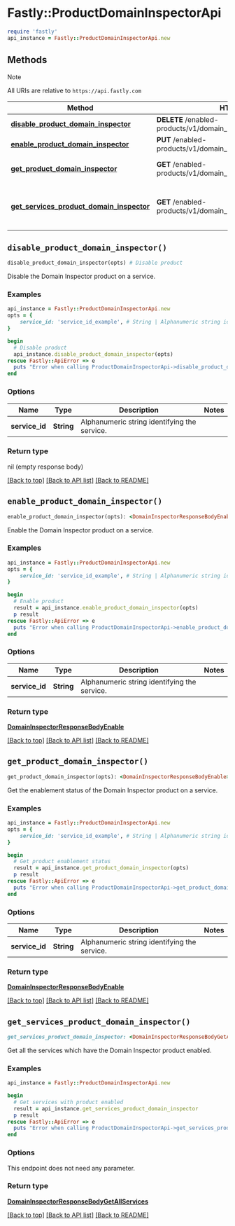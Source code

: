 # Fastly::ProductDomainInspectorApi


```ruby
require 'fastly'
api_instance = Fastly::ProductDomainInspectorApi.new
```

## Methods

> [!NOTE]
> All URIs are relative to `https://api.fastly.com`

Method | HTTP request | Description
------ | ------------ | -----------
[**disable_product_domain_inspector**](ProductDomainInspectorApi.md#disable_product_domain_inspector) | **DELETE** /enabled-products/v1/domain_inspector/services/{service_id} | Disable product
[**enable_product_domain_inspector**](ProductDomainInspectorApi.md#enable_product_domain_inspector) | **PUT** /enabled-products/v1/domain_inspector/services/{service_id} | Enable product
[**get_product_domain_inspector**](ProductDomainInspectorApi.md#get_product_domain_inspector) | **GET** /enabled-products/v1/domain_inspector/services/{service_id} | Get product enablement status
[**get_services_product_domain_inspector**](ProductDomainInspectorApi.md#get_services_product_domain_inspector) | **GET** /enabled-products/v1/domain_inspector/services | Get services with product enabled


## `disable_product_domain_inspector()`

```ruby
disable_product_domain_inspector(opts) # Disable product
```

Disable the Domain Inspector product on a service.

### Examples

```ruby
api_instance = Fastly::ProductDomainInspectorApi.new
opts = {
    service_id: 'service_id_example', # String | Alphanumeric string identifying the service.
}

begin
  # Disable product
  api_instance.disable_product_domain_inspector(opts)
rescue Fastly::ApiError => e
  puts "Error when calling ProductDomainInspectorApi->disable_product_domain_inspector: #{e}"
end
```

### Options

| Name | Type | Description | Notes |
| ---- | ---- | ----------- | ----- |
| **service_id** | **String** | Alphanumeric string identifying the service. |  |

### Return type

nil (empty response body)

[[Back to top]](#) [[Back to API list]](../../README.md#endpoints)
[[Back to README]](../../README.md)
## `enable_product_domain_inspector()`

```ruby
enable_product_domain_inspector(opts): <DomainInspectorResponseBodyEnable> # Enable product
```

Enable the Domain Inspector product on a service.

### Examples

```ruby
api_instance = Fastly::ProductDomainInspectorApi.new
opts = {
    service_id: 'service_id_example', # String | Alphanumeric string identifying the service.
}

begin
  # Enable product
  result = api_instance.enable_product_domain_inspector(opts)
  p result
rescue Fastly::ApiError => e
  puts "Error when calling ProductDomainInspectorApi->enable_product_domain_inspector: #{e}"
end
```

### Options

| Name | Type | Description | Notes |
| ---- | ---- | ----------- | ----- |
| **service_id** | **String** | Alphanumeric string identifying the service. |  |

### Return type

[**DomainInspectorResponseBodyEnable**](DomainInspectorResponseBodyEnable.md)

[[Back to top]](#) [[Back to API list]](../../README.md#endpoints)
[[Back to README]](../../README.md)
## `get_product_domain_inspector()`

```ruby
get_product_domain_inspector(opts): <DomainInspectorResponseBodyEnable> # Get product enablement status
```

Get the enablement status of the Domain Inspector product on a service.

### Examples

```ruby
api_instance = Fastly::ProductDomainInspectorApi.new
opts = {
    service_id: 'service_id_example', # String | Alphanumeric string identifying the service.
}

begin
  # Get product enablement status
  result = api_instance.get_product_domain_inspector(opts)
  p result
rescue Fastly::ApiError => e
  puts "Error when calling ProductDomainInspectorApi->get_product_domain_inspector: #{e}"
end
```

### Options

| Name | Type | Description | Notes |
| ---- | ---- | ----------- | ----- |
| **service_id** | **String** | Alphanumeric string identifying the service. |  |

### Return type

[**DomainInspectorResponseBodyEnable**](DomainInspectorResponseBodyEnable.md)

[[Back to top]](#) [[Back to API list]](../../README.md#endpoints)
[[Back to README]](../../README.md)
## `get_services_product_domain_inspector()`

```ruby
get_services_product_domain_inspector: <DomainInspectorResponseBodyGetAllServices> # Get services with product enabled
```

Get all the services which have the Domain Inspector product enabled.

### Examples

```ruby
api_instance = Fastly::ProductDomainInspectorApi.new

begin
  # Get services with product enabled
  result = api_instance.get_services_product_domain_inspector
  p result
rescue Fastly::ApiError => e
  puts "Error when calling ProductDomainInspectorApi->get_services_product_domain_inspector: #{e}"
end
```

### Options

This endpoint does not need any parameter.

### Return type

[**DomainInspectorResponseBodyGetAllServices**](DomainInspectorResponseBodyGetAllServices.md)

[[Back to top]](#) [[Back to API list]](../../README.md#endpoints)
[[Back to README]](../../README.md)
